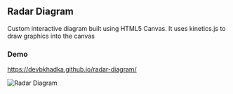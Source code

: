 ## Radar Diagram
Custom interactive diagram built using HTML5 Canvas. It uses kinetics.js to draw graphics into the canvas

### Demo

https://devbkhadka.github.io/radar-diagram/

![Radar Diagram](images/radar-diagram.gif)
